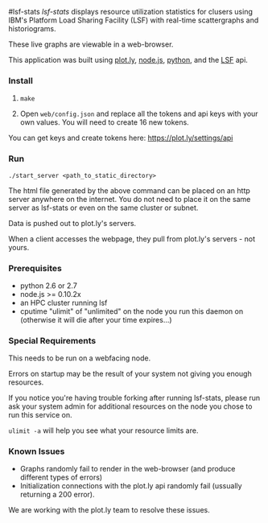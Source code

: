 #lsf-stats
*lsf-stats* displays resource utilization statistics for clusers using IBM's Platform Load Sharing Facility (LSF)  with real-time scattergraphs and historiograms.

These live graphs are viewable in a web-browser. 

This application was built using [plot.ly](https://plot.ly), [node.js](http://nodejs.org/), [python](https://python.org), and the [LSF](https://github.com/PlatformLSF/platform-python-lsf-api) api.

### Install

1) ```make```


2) Open ```web/config.json``` and  replace all the tokens and api keys with your own values.
You will need to create 16 new tokens. 

You can get keys and create tokens here: https://plot.ly/settings/api

### Run

```
./start_server <path_to_static_directory>
```

The html file generated by the above command can be placed on an http server anywhere on the internet. 
You do not need to place it on the same server as lsf-stats or even on the same cluster or subnet.

Data is pushed out to plot.ly's servers.

When a client accesses the webpage, they pull from plot.ly's servers - not yours.

### Prerequisites

*  python 2.6 or 2.7
*  node.js >= 0.10.2x
*  an HPC cluster running lsf
*  cputime "ulimit" of "unlimited" on the node you run this daemon on (otherwise it will die after your time expires...)

### Special Requirements

This needs to be run on a webfacing node.

Errors on startup may be the result of your system not giving you enough resources. 

If you notice you're having trouble forking after running lsf-stats, please run ask your system admin for additional resources on the node you chose to run this service on.

```ulimit -a``` will help you see what your resource limits are.

### Known Issues
*  Graphs randomly fail to render in the web-browser (and produce different types of errors)
*  Initialization connections with the plot.ly api randomly fail (ussually returning a 200 error).

We are working with the plot.ly team to resolve these issues. 
